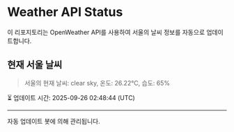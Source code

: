 
# Weather API Status

이 리포지토리는 OpenWeather API를 사용하여 서울의 날씨 정보를 자동으로 업데이트합니다.

## 현재 서울 날씨
> 서울의 현재 날씨: clear sky, 온도: 26.22°C, 습도: 65%

⏳ 업데이트 시간: 2025-09-26 02:48:44 (UTC)

---
자동 업데이트 봇에 의해 관리됩니다.

